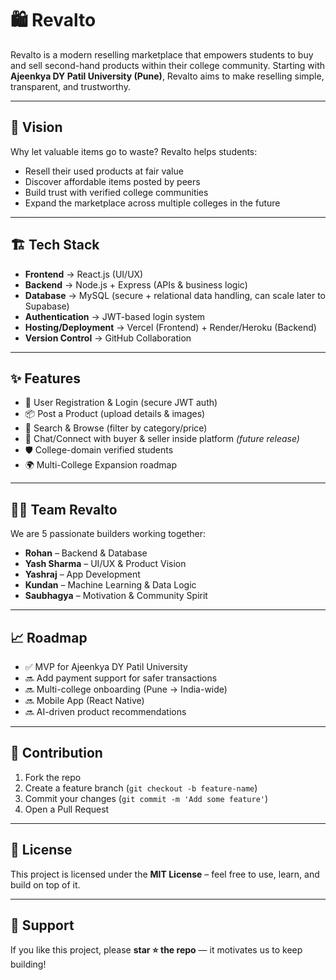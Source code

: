 # 🛍️ Revalto

Revalto is a modern reselling marketplace that empowers students to buy and sell second-hand products within their college community. Starting with **Ajeenkya DY Patil University (Pune)**, Revalto aims to make reselling simple, transparent, and trustworthy.  

---

## 🚀 Vision

Why let valuable items go to waste? Revalto helps students:  
- Resell their used products at fair value  
- Discover affordable items posted by peers  
- Build trust with verified college communities  
- Expand the marketplace across multiple colleges in the future  

---

## 🏗️ Tech Stack

- **Frontend** → React.js (UI/UX)  
- **Backend** → Node.js + Express (APIs & business logic)  
- **Database** → MySQL (secure + relational data handling, can scale later to Supabase)  
- **Authentication** → JWT-based login system  
- **Hosting/Deployment** → Vercel (Frontend) + Render/Heroku (Backend)  
- **Version Control** → GitHub Collaboration  

---

## ✨ Features

- 📝 User Registration & Login (secure JWT auth)  
- 📦 Post a Product (upload details & images)  
- 🔎 Search & Browse (filter by category/price)  
- 💬 Chat/Connect with buyer & seller inside platform *(future release)*  
- 🛡️ College-domain verified students  
- 🌍 Multi-College Expansion roadmap  

---

## 👨‍💻 Team Revalto

We are 5 passionate builders working together:  
- **Rohan** – Backend & Database  
- **Yash Sharma** – UI/UX & Product Vision  
- **Yashraj** – App Development  
- **Kundan** – Machine Learning & Data Logic  
- **Saubhagya** – Motivation & Community Spirit  

---

## 📈 Roadmap

- ✅ MVP for Ajeenkya DY Patil University  
- 🔜 Add payment support for safer transactions  
- 🔜 Multi-college onboarding (Pune → India-wide)  
- 🔜 Mobile App (React Native)  
- 🔜 AI-driven product recommendations  

---

## 🤝 Contribution

1. Fork the repo  
2. Create a feature branch (`git checkout -b feature-name`)  
3. Commit your changes (`git commit -m 'Add some feature'`)  
4. Open a Pull Request  

---

## 📄 License

This project is licensed under the **MIT License** – feel free to use, learn, and build on top of it.  

---

## 🌟 Support

If you like this project, please **star ⭐ the repo** — it motivates us to keep building!
